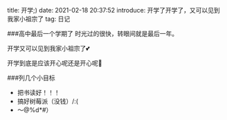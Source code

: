 title: 开学;)
date: 2021-02-18 20:37:52
introduce: 开学了开学了，又可以见到我家小祖宗了
tag: 日记

###高中最后一个学期了
时光过的很快，转眼间就是最后一年。

开学又可以见到我家小祖宗了💕

开学到底是应该开心呢还是开心呢🤔

###列几个小目标

+ 把书读好！！！
+ 搞好树莓派（没钱）/:(
+ ～@%d*#）
